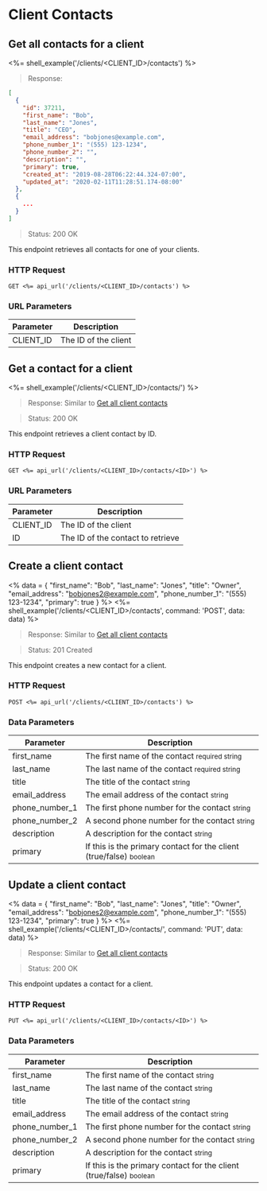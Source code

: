 # Client Contacts

## Get all contacts for a client

<%= shell_example('/clients/<CLIENT_ID>/contacts') %>

> Response:

```json
[
  {
    "id": 37211,
    "first_name": "Bob",
    "last_name": "Jones",
    "title": "CEO",
    "email_address": "bobjones@example.com",
    "phone_number_1": "(555) 123-1234",
    "phone_number_2": "",
    "description": "",
    "primary": true,
    "created_at": "2019-08-28T06:22:44.324-07:00",
    "updated_at": "2020-02-11T11:28:51.174-08:00"
  },
  {
    ...
  }
]
```

> Status: 200 OK

This endpoint retrieves all contacts for one of your clients.

### HTTP Request

`GET <%= api_url('/clients/<CLIENT_ID>/contacts') %>`

### URL Parameters

Parameter | Description
--------- | -----------
CLIENT_ID | The ID of the client


## Get a contact for a client

<%= shell_example('/clients/<CLIENT_ID>/contacts/<ID>') %>

> Response: Similar to [Get all client contacts](#get-all-contacts-for-a-client)

> Status: 200 OK

This endpoint retrieves a client contact by ID.

### HTTP Request

`GET <%= api_url('/clients/<CLIENT_ID>/contacts/<ID>') %>`

### URL Parameters

Parameter | Description
--------- | -----------
CLIENT_ID | The ID of the client
ID | The ID of the contact to retrieve


## Create a client contact
<%
  data =
    {
      "first_name": "Bob",
      "last_name": "Jones",
      "title": "Owner",
      "email_address": "bobjones2@example.com",
      "phone_number_1": "(555) 123-1234",
      "primary": true
    }
%>
<%= shell_example('/clients/<CLIENT_ID>/contacts', command: 'POST', data: data) %>

> Response: Similar to [Get all client contacts](#get-all-contacts-for-a-client)

> Status: 201 Created

This endpoint creates a new contact for a client.

### HTTP Request

`POST <%= api_url('/clients/<CLIENT_ID>/contacts') %>`

### Data Parameters

Parameter | Description
--------- | -----------
first_name | The first name of the contact <small>required string</small>
last_name | The last name of the contact <small>required string</small>
title | The title of the contact <small>string</small>
email_address | The email address of the contact <small>string</small>
phone_number_1 | The first phone number for the contact <small>string</small>
phone_number_2 | A second phone number for the contact <small>string</small>
description | A description for the contact <small>string</small>
primary | If this is the primary contact for the client (true/false) <small>boolean</small>

## Update a client contact
<%
  data =
    {
      "first_name": "Bob",
      "last_name": "Jones",
      "title": "Owner",
      "email_address": "bobjones2@example.com",
      "phone_number_1": "(555) 123-1234",
      "primary": true
    }
%>
<%= shell_example('/clients/<CLIENT_ID>/contacts/<ID>', command: 'PUT', data: data) %>

> Response: Similar to [Get all client contacts](#get-all-contacts-for-a-client)

> Status: 200 OK

This endpoint updates a contact for a client.

### HTTP Request

`PUT <%= api_url('/clients/<CLIENT_ID>/contacts/<ID>') %>`

### Data Parameters

Parameter | Description
--------- | -----------
first_name | The first name of the contact <small>string</small>
last_name | The last name of the contact <small>string</small>
title | The title of the contact <small>string</small>
email_address | The email address of the contact <small>string</small>
phone_number_1 | The first phone number for the contact <small>string</small>
phone_number_2 | A second phone number for the contact <small>string</small>
description | A description for the contact <small>string</small>
primary | If this is the primary contact for the client (true/false) <small>boolean</small>

